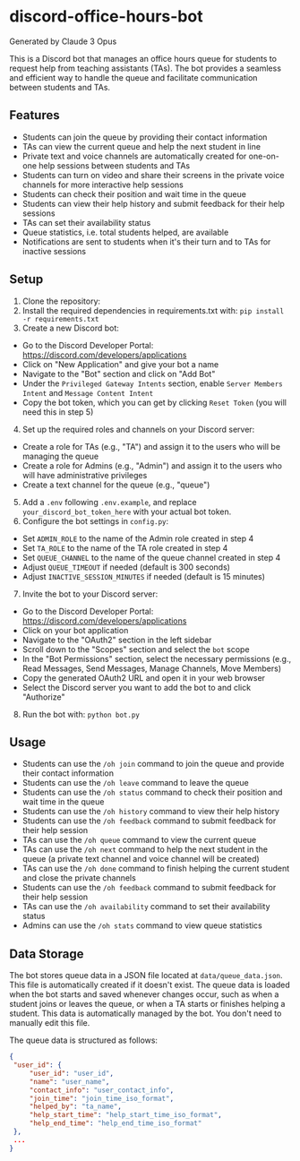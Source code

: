 # discord-office-hours-bot
Generated by Claude 3 Opus

This is a Discord bot that manages an office hours queue for students to request help from teaching assistants (TAs). The bot provides a seamless and efficient way to handle the queue and facilitate communication between students and TAs.

## Features

- Students can join the queue by providing their contact information
- TAs can view the current queue and help the next student in line
- Private text and voice channels are automatically created for one-on-one help sessions between students and TAs
- Students can turn on video and share their screens in the private voice channels for more interactive help sessions
- Students can check their position and wait time in the queue
- Students can view their help history and submit feedback for their help sessions
- TAs can set their availability status
- Queue statistics, i.e. total students helped, are available
- Notifications are sent to students when it's their turn and to TAs for inactive sessions

## Setup

1. Clone the repository:
2. Install the required dependencies in requirements.txt with:
```pip install -r requirements.txt```
3. Create a new Discord bot:
- Go to the Discord Developer Portal: https://discord.com/developers/applications
- Click on "New Application" and give your bot a name
- Navigate to the "Bot" section and click on "Add Bot"
- Under the `Privileged Gateway Intents` section, enable `Server Members Intent` and `Message Content Intent`
- Copy the bot token, which you can get by clicking `Reset Token` (you will need this in step 5)
4. Set up the required roles and channels on your Discord server:
- Create a role for TAs (e.g., "TA") and assign it to the users who will be managing the queue
- Create a role for Admins (e.g., "Admin") and assign it to the users who will have administrative privileges
- Create a text channel for the queue (e.g., "queue")
5. Add a `.env` following `.env.example`, and replace `your_discord_bot_token_here` with your actual bot token.
6. Configure the bot settings in `config.py`:
- Set `ADMIN_ROLE` to the name of the Admin role created in step 4
- Set `TA_ROLE` to the name of the TA role created in step 4
- Set `QUEUE_CHANNEL` to the name of the queue channel created in step 4
- Adjust `QUEUE_TIMEOUT` if needed (default is 300 seconds)
- Adjust `INACTIVE_SESSION_MINUTES` if needed (default is 15 minutes)
7. Invite the bot to your Discord server:
- Go to the Discord Developer Portal: https://discord.com/developers/applications
- Click on your bot application
- Navigate to the "OAuth2" section in the left sidebar
- Scroll down to the "Scopes" section and select the `bot` scope
- In the "Bot Permissions" section, select the necessary permissions (e.g., Read Messages, Send Messages, Manage Channels, Move Members)
- Copy the generated OAuth2 URL and open it in your web browser
- Select the Discord server you want to add the bot to and click "Authorize"
8. Run the bot with:
```python bot.py```

## Usage

- Students can use the `/oh join` command to join the queue and provide their contact information
- Students can use the `/oh leave` command to leave the queue
- Students can use the `/oh status` command to check their position and wait time in the queue
- Students can use the `/oh history` command to view their help history
- Students can use the `/oh feedback` command to submit feedback for their help session
- TAs can use the `/oh queue` command to view the current queue
- TAs can use the `/oh next` command to help the next student in the queue (a private text channel and voice channel will be created)
- TAs can use the `/oh done` command to finish helping the current student and close the private channels
- Students can use the `/oh feedback` command to submit feedback for their help session
- TAs can use the `/oh availability` command to set their availability status
- Admins can use the `/oh stats` command to view queue statistics

## Data Storage

The bot stores queue data in a JSON file located at `data/queue_data.json`. This file is automatically created if it doesn't exist. The queue data is loaded when the bot starts and saved whenever changes occur, such as when a student joins or leaves the queue, or when a TA starts or finishes helping a student. This data is automatically managed by the bot. You don't need to manually edit this file.

The queue data is structured as follows:
```json
{
 "user_id": {
     "user_id": "user_id",
     "name": "user_name",
     "contact_info": "user_contact_info",
     "join_time": "join_time_iso_format",
     "helped_by": "ta_name",
     "help_start_time": "help_start_time_iso_format",
     "help_end_time": "help_end_time_iso_format"
 },
 ...
}